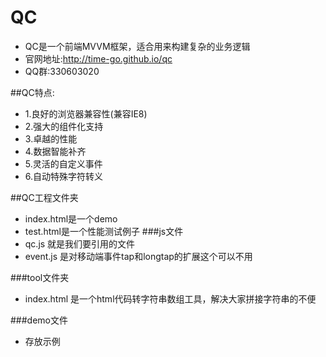 # QC
+ QC是一个前端MVVM框架，适合用来构建复杂的业务逻辑
+ 官网地址:http://time-go.github.io/qc
+ QQ群:330603020

##QC特点:
+ 1.良好的浏览器兼容性(兼容IE8)
+ 2.强大的组件化支持
+ 3.卓越的性能
+ 4.数据智能补齐
+ 5.灵活的自定义事件
+ 6.自动特殊字符转义

##QC工程文件夹
+ index.html是一个demo
+ test.html是一个性能测试例子
###js文件
+ qc.js 就是我们要引用的文件
+ event.js 是对移动端事件tap和longtap的扩展这个可以不用

###tool文件夹
+ index.html 是一个html代码转字符串数组工具，解决大家拼接字符串的不便

###demo文件
+ 存放示例
